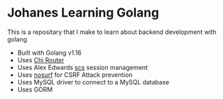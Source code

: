 # Johanes Learning Golang

This is a repositary that I make to learn about 
backend development with golang

- Built with Golang v1.16
- Uses [Chi Router](https://github.com/go-chi/chi)
- Uses Alex Edwards [scs](https://github.com/alexedwards/scs) session management
- Uses [nosurf](https://github.com/justinas/nosurf) for CSRF Attack prevention
- Uses MySQL driver to connect to a MySQL database
- Uses GORM